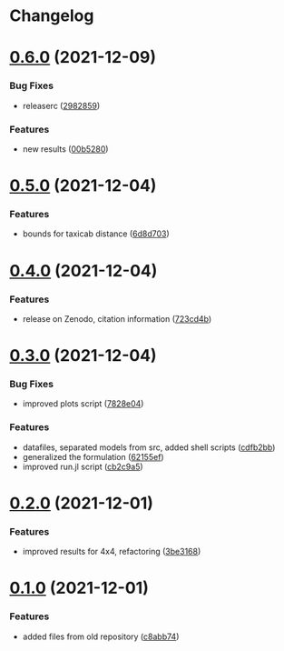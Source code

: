 # Changelog

# [0.6.0](https://github.com/jaantollander/LockPatternComplexity.jl/compare/v0.5.0...v0.6.0) (2021-12-09)


### Bug Fixes

* releaserc ([2982859](https://github.com/jaantollander/LockPatternComplexity.jl/commit/2982859ad2ed5cd156829d5f41cad939d89c1176))


### Features

* new results ([00b5280](https://github.com/jaantollander/LockPatternComplexity.jl/commit/00b52806616cd769af5162fb6a908f83161328b2))

# [0.5.0](https://github.com/jaantollander/LockPatternComplexity.jl/compare/v0.4.0...v0.5.0) (2021-12-04)


### Features

* bounds for taxicab distance ([6d8d703](https://github.com/jaantollander/LockPatternComplexity.jl/commit/6d8d70366a6f232485d848050c68ff86b15939ab))

# [0.4.0](https://github.com/jaantollander/LockPatternComplexity.jl/compare/v0.3.0...v0.4.0) (2021-12-04)


### Features

* release on Zenodo, citation information ([723cd4b](https://github.com/jaantollander/LockPatternComplexity.jl/commit/723cd4b2d125c2b258a3619faf0181af234be91c))

# [0.3.0](https://github.com/jaantollander/LockPatternComplexity.jl/compare/v0.2.0...v0.3.0) (2021-12-04)


### Bug Fixes

* improved plots script ([7828e04](https://github.com/jaantollander/LockPatternComplexity.jl/commit/7828e04e172f5c2bf559c73542742d4cc06172db))


### Features

* datafiles, separated models from src, added shell scripts ([cdfb2bb](https://github.com/jaantollander/LockPatternComplexity.jl/commit/cdfb2bbf550ff0d64e839797a31d718ef94ed587))
* generalized the formulation ([62155ef](https://github.com/jaantollander/LockPatternComplexity.jl/commit/62155ef6d5787de7eeb0fa6d6612f00c0a043e77))
* improved run.jl script ([cb2c9a5](https://github.com/jaantollander/LockPatternComplexity.jl/commit/cb2c9a5eca987fa5eed2f017c9e63553830e9923))

# [0.2.0](https://github.com/jaantollander/LockPatternComplexity.jl/compare/v0.1.0...v0.2.0) (2021-12-01)


### Features

* improved results for 4x4, refactoring ([3be3168](https://github.com/jaantollander/LockPatternComplexity.jl/commit/3be316819e6b1b5f0b314d9e9a13896922f21d5d))

# [0.1.0](https://github.com/jaantollander/LockPatternComplexity.jl/compare/v0.0.0...v0.1.0) (2021-12-01)


### Features

* added files from old repository ([c8abb74](https://github.com/jaantollander/LockPatternComplexity.jl/commit/c8abb7442928648a209d060c5f18c4b40d47f6f6))
